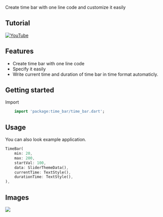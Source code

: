 Create time bar with one line code and customize it easily


##  Tutorial

[![YouTube](https://img.shields.io/badge/YouTube-%23FF0000.svg?style=for-the-badge&logo=YouTube&logoColor=white)](https://youtu.be/EHFAX42EVcE)

## Features

- Create time bar with one line code
- Specify it easily
- Write current time and duration of time bar in time format automaticly.


## Getting started
Import
```dart
    import 'package:time_bar/time_bar.dart';
```

## Usage

You can also look example application.

```dart
TimeBar(
    min: 20,
    max: 200,
    startVal: 100,
    data: SliderThemeData(),
    currentTime: TextStyle(),
    durationTime: TextStyle(),
),
```

## Images

<img src="https://raw.githubusercontent.com/berkayceylan150/time_bar_flutter_package/main/pictures/screenshots.png">

